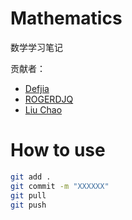 # Mathematics
数学学习笔记

贡献者：
- [Defjia](https://github.com/DefJia)
- [ROGERDJQ](https://github.com/ROGERDJQ)
- [Liu Chao](https://github.com/SupermeLC)

# How to use

```bash
git add .
git commit -m "XXXXXX"
git pull
git push
```

